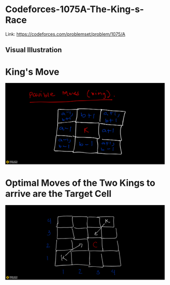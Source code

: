 # Codeforces-1075A-The-King-s-Race
Link: https://codeforces.com/problemset/problem/1075/A
## Visual Illustration
# King's Move
![](vis1.png)
# Optimal Moves of the Two Kings to arrive are the Target Cell
![](vis2.png)
